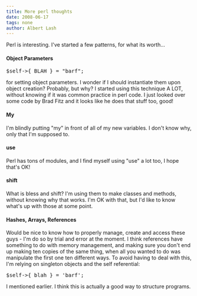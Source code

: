 ```yaml
---
title: More perl thoughts
date: 2008-06-17
tags: none
author: Albert Lash
---
```

Perl is interesting. I've started a few patterns, for what its worth...
<h4>Object Parameters</h4>

<pre lang="perl">$self->{ BLAH } = "barf";</pre>

for setting object parameters. I wonder if I should instantiate them upon object creation? Probably, but why? I started using this technique  A LOT, without knowing if it was common practice in perl code. I just looked over some code by Brad Fitz and it looks like he does that stuff too, good!
<h4>My</h4>

I'm blindly putting "my" in front of all of my new variables. I don't know why, only that I'm supposed to.
<h4>use</h4>

Perl has tons of modules, and I find myself using "use" a lot too, I hope that's OK!
<h4>shift</h4>

What is bless and shift? I'm using them to make classes and methods, without knowing why that works. I'm OK with that, but I'd like to know what's up with those at some point.
<h4>Hashes, Arrays, References</h4>

Would be nice to know how to properly manage, create and access these guys - I'm do so by trial and error at the moment. I think references have something to do with memory management, and making sure you don't end up making ten copies of the same thing, when all you wanted to do was manipulate the first one ten different ways. To avoid having to deal with this, I'm relying on singleton objects and the self referential:

<pre lang="perl">$self->{ blah } = 'barf';</pre>

I mentioned earlier. I think this is actually a good way to structure programs.

